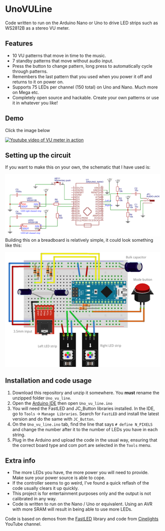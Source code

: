# UnoVULine
Code written to run on the Arduino Nano or Uno to drive LED strips such as WS2812B as a stereo VU meter.

## Features
- 10 VU patterns that move in time to the music.
- 7 standby patterns that move without audio input.
- Press the button to change pattern, long press to automatically cycle through patterns.
- Remembers the last pattern that you used when you power it off and returns to it on power on.
- Supports 75 LEDs per channel (150 total) on Uno and Nano. Much more on Mega etc.
- Completely open source and hackable. Create your own patterns or use it in whatever you like!

## Demo
Click the image below 

[![Youtube video of VU meter in action](http://img.youtube.com/vi/jhyUqx6inwI/0.jpg)](https://www.youtube.com/watch?v=jhyUqx6inwI)

## Setting up the circuit
If you want to make this on your own, the schematic that I have used is:

![Wiring schematic](Uno_vu_line_schem.png?)
Building this on a breadboard is relatively simple, it could look something like this:

![Breadboard image](VUbreadboard.png?)

## Installation and code usage
1. Download this repository and unzip it somewhere. You **must** rename the unzipped folder `Uno_vu_line`.
2. Open the [Arduino IDE](https://www.arduino.cc/en/Main/Software) then open `Uno_vu_line.ino`
3. You will need the FastLED and JC_Button libraries installed. In the IDE, go to `Tools` -> `Manage Libraries`. Search for `FastLED` and install the latest version and do the same with `JC_Button`.
4. On the `Uno_vu_line.ino` tab, find the line that says `# define N_PIXELS` and change the number after it to the number of LEDs you have in each string.
6. Plug in the Arduino and upload the code in the usual way, ensuring that the correct board type and com port are selected in the `Tools` menu.

## Extra info
- The more LEDs you have, the more power you will need to provide. Make sure your power source is able to cope.
- If the controller seems to go weird, I've found a quick reflash of the code usually clears it up quickly.
- This project is for entertainment purposes only and the output is not calibrated in any way.
- Code is written to run on the Nano / Uno or equivalent. Using an AVR with more SRAM will result in being able to use more LEDs.

Code is based on demos from the [FastLED](http://fastled.io/) library and code from [Cinelights](https://www.youtube.com/channel/UCOG6Bi2kvpDa1c8gHWZI5CQ) YouTube channel.

